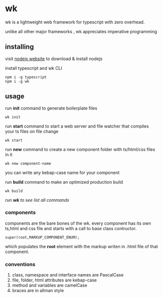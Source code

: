 # wk

wk is a lightweight web framework for typescript with zero overhead.

unlike all other major frameworks , wk appreciates imperative programming

## installing

visit [nodejs website](https://nodejs.org) to download & install nodejs


install typescript and wk CLI

	npm i -g typescript
	npm i -g wk


## usage

run **init** command to generate boilerplate files
	
	wk init

run **start** command to start a web server and file watcher that compiles your ts files on file change

	wk start

run **new** command to create a new component folder with ts/html/css files in it

	wk new component-name


you can write any kebap-case name for your component

run **build** command to make an optimized production build

	wk build


*run **wk** to see list all commands*

### components

components are the bare bones of the wk. every component has its own ts,html and css file 
and starts with a call to base class contructor.

	super(root,MARKUP_COMPONENT_ENUM);

which populates the **root** element with the markup writen in .html file of that component.


### conventions

1. class, namespace and interface names are PascalCase
2. file, folder, html attributes are kebap-case
3. method and variables are camelCase
4. braces are in allman style
